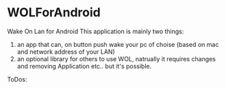 WOLForAndroid
=============

Wake On Lan for Android
This application is mainly two things:
1. an app that can, on button push wake your pc of choise (based on mac and network address of your LAN)
2. an optional library for others to use WOL, natrually it requires changes and removing Application etc.. but it's possible.

ToDos:
